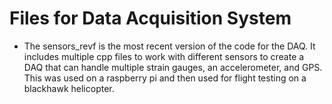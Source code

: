 # Files for Data Acquisition System
- The sensors_revf is the most recent version of the code for the DAQ. It includes multiple cpp files to work with different sensors to create a DAQ that can handle multiple strain gauges, an accelerometer, and GPS. This was used on a raspberry pi and then used for flight testing on a blackhawk helicopter.
